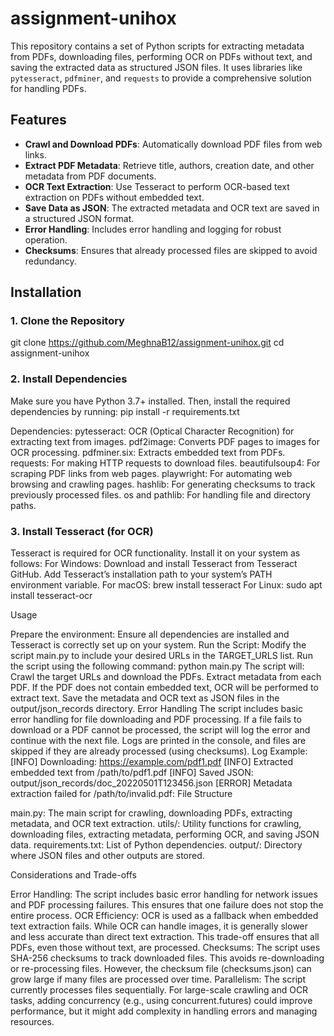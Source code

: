 # assignment-unihox

This repository contains a set of Python scripts for extracting metadata from PDFs, downloading files, performing OCR on PDFs without text, and saving the extracted data as structured JSON files. It uses libraries like `pytesseract`, `pdfminer`, and `requests` to provide a comprehensive solution for handling PDFs.

## Features

- **Crawl and Download PDFs**: Automatically download PDF files from web links.
- **Extract PDF Metadata**: Retrieve title, authors, creation date, and other metadata from PDF documents.
- **OCR Text Extraction**: Use Tesseract to perform OCR-based text extraction on PDFs without embedded text.
- **Save Data as JSON**: The extracted metadata and OCR text are saved in a structured JSON format.
- **Error Handling**: Includes error handling and logging for robust operation.
- **Checksums**: Ensures that already processed files are skipped to avoid redundancy.

## Installation

### 1. Clone the Repository

git clone https://github.com/MeghnaB12/assignment-unihox.git
cd assignment-unihox

### 2. Install Dependencies
Make sure you have Python 3.7+ installed. Then, install the required dependencies by running:
pip install -r requirements.txt

Dependencies:
pytesseract: OCR (Optical Character Recognition) for extracting text from images.
pdf2image: Converts PDF pages to images for OCR processing.
pdfminer.six: Extracts embedded text from PDFs.
requests: For making HTTP requests to download files.
beautifulsoup4: For scraping PDF links from web pages.
playwright: For automating web browsing and crawling pages.
hashlib: For generating checksums to track previously processed files.
os and pathlib: For handling file and directory paths.

### 3. Install Tesseract (for OCR)
Tesseract is required for OCR functionality. Install it on your system as follows:
For Windows:
Download and install Tesseract from Tesseract GitHub.
Add Tesseract’s installation path to your system’s PATH environment variable.
For macOS:
brew install tesseract
For Linux:
sudo apt install tesseract-ocr

Usage

Prepare the environment: Ensure all dependencies are installed and Tesseract is correctly set up on your system.
Run the Script:
Modify the script main.py to include your desired URLs in the TARGET_URLS list.
Run the script using the following command:
python main.py
The script will:
Crawl the target URLs and download the PDFs.
Extract metadata from each PDF.
If the PDF does not contain embedded text, OCR will be performed to extract text.
Save the metadata and OCR text as JSON files in the output/json_records directory.
Error Handling
The script includes basic error handling for file downloading and PDF processing. If a file fails to download or a PDF cannot be processed, the script will log the error and continue with the next file.
Logs are printed in the console, and files are skipped if they are already processed (using checksums).
Log Example:
[INFO] Downloading: https://example.com/pdf1.pdf
[INFO] Extracted embedded text from /path/to/pdf1.pdf
[INFO] Saved JSON: output/json_records/doc_20220501T123456.json
[ERROR] Metadata extraction failed for /path/to/invalid.pdf: <error message>
File Structure

main.py: The main script for crawling, downloading PDFs, extracting metadata, and OCR text extraction.
utils/: Utility functions for crawling, downloading files, extracting metadata, performing OCR, and saving JSON data.
requirements.txt: List of Python dependencies.
output/: Directory where JSON files and other outputs are stored.

Considerations and Trade-offs

Error Handling: The script includes basic error handling for network issues and PDF processing failures. This ensures that one failure does not stop the entire process.
OCR Efficiency: OCR is used as a fallback when embedded text extraction fails. While OCR can handle images, it is generally slower and less accurate than direct text extraction. This trade-off ensures that all PDFs, even those without text, are processed.
Checksums: The script uses SHA-256 checksums to track downloaded files. This avoids re-downloading or re-processing files. However, the checksum file (checksums.json) can grow large if many files are processed over time.
Parallelism: The script currently processes files sequentially. For large-scale crawling and OCR tasks, adding concurrency (e.g., using concurrent.futures) could improve performance, but it might add complexity in handling errors and managing resources.


